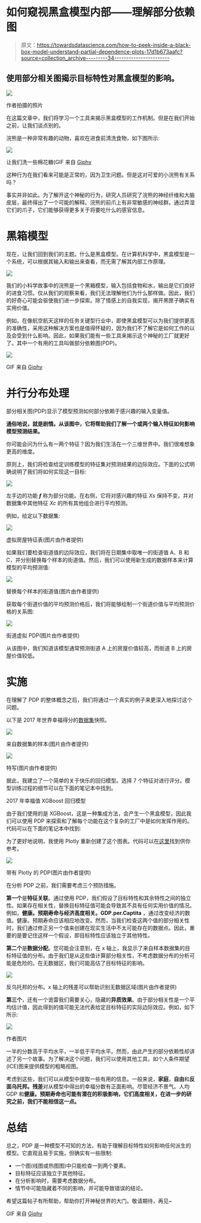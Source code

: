 # 如何窥视黑盒模型内部——理解部分依赖图

> 原文：<https://towardsdatascience.com/how-to-peek-inside-a-black-box-model-understand-partial-dependence-plots-17d1b673aafc?source=collection_archive---------34----------------------->

## 使用部分相关图揭示目标特性对黑盒模型的影响。

![](img/491c043aeb5ce3106bc1b17b40db4083.png)

作者拍摄的照片

在这篇文章中，我们将学习一个工具来揭示黑盒模型的工作机制。但是在我们开始之前，让我们谈点别的。

浣熊是一种非常有趣的动物，喜欢在进食前清洗食物，如下图所示:

![](img/601c13caf7b010a27a79aad551e4167e.png)

让我们洗一些棉花糖(GIF 来自 [Giphy](https://giphy.com/)

这种行为在我们看来可能是正常的，因为卫生问题。但是这对可爱的小浣熊有关系吗？

事实并非如此。为了解开这个神秘的行为，研究人员研究了浣熊的神经纤维和大脑皮层，最终得出了一个可能的解释。浣熊的前爪上有非常敏感的神经群。通过弄湿它们的爪子，它们能够获得更多关于将要吃什么的感官信息。

# 黑箱模型

现在，让我们回到我们的主题。什么是黑盒模型。在计算机科学中，黑盒模型是一个系统，可以根据其输入和输出来查看，而无需了解其内部工作原理。

![](img/b1c4a17d350a75928167cf923c5379a0.png)

我们的小科学故事中的浣熊是一个黑箱模型，输入包括食物和水，输出是它们良好的进食习惯。仅从我们的观察来看，我们无法理解他们为什么那样做。因此，我们的好奇心可能会驱使我们进一步探索。除了情感上的自我实现，揭开黑匣子确实有实用价值。

例如，在像航空航天这样的任务关键型行业中，即使黑盒模型可以为我们提供更高的准确性，采用这种解决方案也是值得怀疑的，因为我们不了解它是如何工作的以及会受到什么影响。因此，如果我们能有一些工具来揭示这个神秘的工厂就更好了。其中一个有用的工具叫做部分依赖图(PDP)。

![](img/9238e713c25e08073a886fb6ec9e4d12.png)

GIF 来自 [Giphy](https://giphy.com/)

# 并行分布处理

部分相关图(PDP)显示了模型预测如何部分依赖于感兴趣的输入变量值。

**通俗地说，就是剧情。从该图中，它将帮助我们了解一个或两个输入特征如何影响模型预测结果。**

你可能会问为什么有一两个特征？因为我们生活在一个三维世界中。我们很难想象更高的维度。

原则上，我们将检查给定训练模型的特征集对预测结果的边际效应。下面的公式明确说明了我们将如何实现这一目标:

![](img/32b4b105ed54e5f883f2d7c0d27e1468.png)

左手边的功能 ***f*** 称为部分功能。在右侧，它将对感兴趣的特征 *Xs* 保持不变，并对数据集中其他特征 *Xc* 的所有其他组合进行平均预测。

例如，给定以下数据集:

![](img/a24bb22246b9ae8910d783cc259a3def.png)

虚拟房屋特征表(图片由作者提供)

如果我们要检查街道值的边际效应，我们将在日期集中取唯一的街道值 A、B 和 C，并分别替换每个样本的街道值。然后，我们可以使用新生成的数据样本来计算模型的平均预测值:

![](img/34209b2475359a70ea09c9321441d64d.png)

替换每个样本的街道值(图片由作者提供)

获取每个街道价值的平均预测价格后，我们将能够绘制一个街道价值与平均预测价格的关系图:

![](img/768e5f67597663e66cf14350035974cb.png)

街道虚拟 PDP(图片由作者提供)

从该图中，我们知道该模型通常预测街道 A 上的房屋价值较高，而街道 B 上的房屋价值较低。

# **实施**

在理解了 PDP 的整体概念之后，我们将通过一个真实的例子来更深入地探讨这个问题。

以下是 2017 年世界幸福得分的[数据集](https://www.kaggle.com/unsdsn/world-happiness?select=2017.csv)快照。

![](img/8e36067648e016ffae16c272cca6a701.png)

来自数据集的样本(图片由作者提供)

![](img/48a712fd1dbdf19486c38270bcddaf23.png)

特写(图片由作者提供)

据此，我建立了一个简单的关于快乐的回归模型。选择 7 个特征对进行评分。模型训练过程的细节可以在下面的笔记本中找到。

2017 年幸福值 XGBoost 回归模型

由于我们使用的是 XGBoost，这是一种集成方法，会产生一个黑盒模型，因此我们可以使用 PDP 来探索和了解每个功能在这个复杂的工厂中是如何发挥作用的。代码可以在下面的笔记本中找到:

为了更好地说明，我使用 Plotly 重新创建了这个图表。代码可以在[这里](https://gist.github.com/fyr91/d29d1bb4ebac97e338dd2286002669d9)找到供你参考。

![](img/f9c79f00d785cd024b81fb324352cd54.png)

带有 Plotly 的 PDP(图片由作者提供)

在分析 PDP 之前，我们需要考虑三个预防措施。

**第一个**是**特征关联**。通过使用 PDP，我们假设了目标特性和其余特性之间的独立性。如果存在相关性，替换目标特征值可能会导致其不具有任何实用价值的情况。例如，**健康。预期寿命与经济高度相关。GDP.per.Captita** ，通过改变经济的数值。健康。预期寿命应该相应地改变。然而，当我们检查这两个值的部分相关性时，我们通过修正另一个值来创建在现实生活中不太可能存在的数据点。因此，重要的是要记住这样一个假设，即目标特性应该独立于其他特性。

**第二个**是**数据分配**。您可能会注意到，在 x 轴上，我显示了来自样本数据集的目标特征值的分布。由于我们是从这些值计算部分相关性，不考虑数据分布的分析可能是危险的。在无数据区，我们可能高估了目标特征的影响。

![](img/cc8ff0d038ae5a709c1f95f3f2a0fc4c.png)

反乌托邦的分布。x 轴上的残差可以帮助识别无数据区域(图片由作者提供)

**第三个**，还有一个诡雷我们需要关心，隐藏的**异质效果**。由于部分相关性是一个平均估计值，因此得到的值可能无法代表给定目标特征的实际边际效应。例如，如下所示:

![](img/b4c6f890d95bceccd737e51fe37b2912.png)

作者图片

一半的分数高于平均水平，一半低于平均水平。然而，由此产生的部分依赖性却讲述了另一个故事。为了解决这个问题，我们可以使用其他工具，如个人条件期望(ICE)图来提供模型的粗略视图。

考虑到这些，我们可以从模型中提取一些有用的信息。一般来说，**家庭**，**自由**和**反面乌托邦。残差**对从模型中得出的幸福分数有正面影响。尽管经济不景气。人均 GDP 和**健康。预期寿命也可能有潜在的积极影响，它们高度相关，在进一步的研究之前，我们不能相信这一点。**

# **总结**

总之，PDP 是一种模型不可知的方法，有助于理解目标特性如何影响任何派生的模型。它直观且易于实施，但确实有一些限制:

*   一个图(线图或热图图)中只能检查一到两个要素。
*   目标特征应该独立于其他特征。
*   在分析影响时，需要考虑数据分布。
*   情节中可能隐藏着不同的影响，并可能导致错误的结论。

希望这篇帖子有所帮助，帮助你打开神秘世界的大门。敬请期待，再见~

GIF 来自 [Giphy](https://giphy.com/)